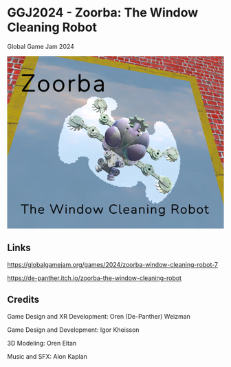 # GGJ2024 - Zoorba: The Window Cleaning Robot
Global Game Jam 2024

![Zoorba: The Window Cleaning Robot](/FeatureImage.png)

## Links
https://globalgamejam.org/games/2024/zoorba-window-cleaning-robot-7

https://de-panther.itch.io/zoorba-the-window-cleaning-robot

## Credits
Game Design and XR Development: Oren (De-Panther) Weizman

Game Design and Development: Igor Kheisson

3D Modeling: Oren Eitan

Music and SFX: Alon Kaplan
